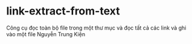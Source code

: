 # link-extract-from-text
Công cụ đọc toàn bộ file trong một thư mục và đọc tất cả các link và ghi vào một file
Nguyễn Trung Kiện
